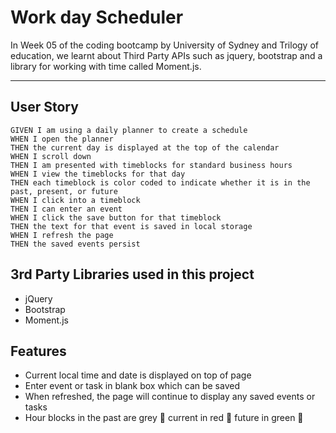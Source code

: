 # Work day Scheduler

In Week 05 of the coding bootcamp by University of Sydney and Trilogy of education, we learnt about Third Party APIs such as jquery, bootstrap and a library for working with time called Moment.js.

---

## User Story

```
GIVEN I am using a daily planner to create a schedule
WHEN I open the planner
THEN the current day is displayed at the top of the calendar
WHEN I scroll down
THEN I am presented with timeblocks for standard business hours
WHEN I view the timeblocks for that day
THEN each timeblock is color coded to indicate whether it is in the past, present, or future
WHEN I click into a timeblock
THEN I can enter an event
WHEN I click the save button for that timeblock
THEN the text for that event is saved in local storage
WHEN I refresh the page
THEN the saved events persist
```

## 3rd Party Libraries used in this project

- jQuery
- Bootstrap
- Moment.js

## Features

- Current local time and date is displayed on top of page
- Enter event or task in blank box which can be saved
- When refreshed, the page will continue to display any saved events or tasks
- Hour blocks in the past are grey :notebook: current in red :closed_book: future in green :green_book:
